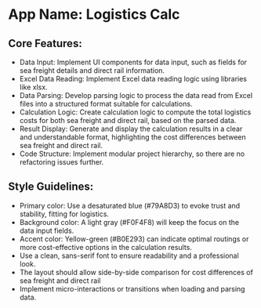 # **App Name**: Logistics Calc

## Core Features:

- Data Input: Implement UI components for data input, such as fields for sea freight details and direct rail information.
- Excel Data Reading: Implement Excel data reading logic using libraries like xlsx.
- Data Parsing: Develop parsing logic to process the data read from Excel files into a structured format suitable for calculations.
- Calculation Logic: Create calculation logic to compute the total logistics costs for both sea freight and direct rail, based on the parsed data.
- Result Display: Generate and display the calculation results in a clear and understandable format, highlighting the cost differences between sea freight and direct rail.
- Code Structure: Implement modular project hierarchy, so there are no refactoring issues further.

## Style Guidelines:

- Primary color: Use a desaturated blue (#79A8D3) to evoke trust and stability, fitting for logistics.
- Background color: A light gray (#F0F4F8) will keep the focus on the data input fields.
- Accent color: Yellow-green (#B0E293) can indicate optimal routings or more cost-effective options in the calculation results.
- Use a clean, sans-serif font to ensure readability and a professional look.
- The layout should allow side-by-side comparison for cost differences of sea freight and direct rail
- Implement micro-interactions or transitions when loading and parsing data.
